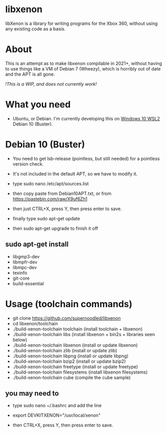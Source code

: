 # libxenon
libXenon is a library for writing programs for the Xbox 360, without using any existing code as a basis.

# About
This is an attempt as to make libxenon compilable in 2021+, without having to use things like a VM of Debian 7 (Wheezy), which is horribly out of date and the APT is all gone.

*!This is a WIP, and does not currently work!*

# What you need
- Ubuntu, or Debian. I'm currently developing this on [Windows 10 WSL2](https://docs.microsoft.com/en-gb/windows/wsl/install-win10) Debian 10 (Buster).

# Debian 10 (Buster)
- You need to get lsb-release (pointless, but still needed) for a pointless version check.
- It's not included in the default APT, so we have to modify it.
- type sudo nano /etc/apt/sources.list
- then copy paste from Debian10APT.txt, or from https://pastebin.com/raw/X9uf6Zh1
- then just CTRL+X, press Y, then press enter to save.

- finally type sudo apt-get update 
- then sudo apt-get upgrade to finish it off

## sudo apt-get install
- libgmp3-dev
- libmpfr-dev
- libmpc-dev
- texinfo
- git-core
- build-essential

# Usage (toolchain commands)
- git clone https://github.com/supernoodled/libxenon
- cd libxenon/toolchain
- ./build-xenon-toolchain toolchain (install toolchain + libxenon)
- ./build-xenon-toolchain libs (install libxenon + bin2s + libraries seen below)
- ./build-xenon-toolchain libxenon (install or update libxenon)
- ./build-xenon-toolchain zlib (install or update zlib)
- ./build-xenon-toolchain libpng (install or update libpng)
- ./build-xenon-toolchain bzip2 (install or update bzip2)
- ./build-xenon-toolchain freetype (install or update freetype)
- ./build-xenon-toolchain filesystems (install libxenon filesystems)
- ./build-xenon-toolchain cube (compile the cube sample)

## you may need to
- type sudo nano ~/.bashrc and add the line
- export DEVKITXENON="/usr/local/xenon"

- then CTRL+X, press Y, then press enter to save.
